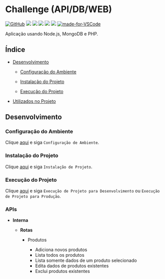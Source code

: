 # Challenge (API/DB/WEB)

[![GitHub](https://img.shields.io/github/license/mashape/apistatus.svg)](https://github.com//laurovitor/challenge/blob/master/LICENSE)
![](https://img.shields.io/github/last-commit/laurovitor/challenge.svg?color=red)
![](https://img.shields.io/github/languages/top/laurovitor/challenge.svg?color=yellow)
![](https://img.shields.io/github/languages/count/laurovitor/challenge.svg?color=lightgrey)
![](https://img.shields.io/github/languages/code-size/laurovitor/challenge.svg)
![](https://img.shields.io/github/repo-size/laurovitor/challenge.svg?color=blueviolet)
[![made-for-VSCode](https://img.shields.io/badge/Made%20for-VSCode-1f425f.svg)](https://code.visualstudio.com/)

Aplicação usando Node.js, MongoDB e PHP.

## Índice

- [Desenvolvimento](#desenvolvimento)

  - [Configuração do Ambiente](#configuração-do-ambiente)

  - [Instalação do Projeto](#instalação-do-projeto)

  - [Execução do Projeto](#execução-do-projeto)

- [Utilizados no Projeto](#utilizados-no-projeto)

## Desenvolvimento

### Configuração do Ambiente

Clique [aqui](https://github.com/laurovitor/projects-settings/blob/master/README.md) e siga `Configuração de Ambiente`.

### Instalação do Projeto

Clique [aqui](https://github.com/laurovitor/projects-settings/blob/master/nodejs/nodejs.md) e siga `Instalação de Projeto`.

### Execução do Projeto

Clique [aqui](https://github.com/laurovitor/projects-settings/blob/master/nodejs/nodejs.md) e siga `Execução de Projeto para Desenvolvimento` ou `Execução de Projeto para Produção`.

### APIs

- **Interna**

  - **Rotas**

    - Produtos

      - Adiciona novos produtos
      - Lista todos os produtos
      - Lista somente dados de um produto selecionado
      - Edita dados de produtos existentes
      - Exclui produtos existentes